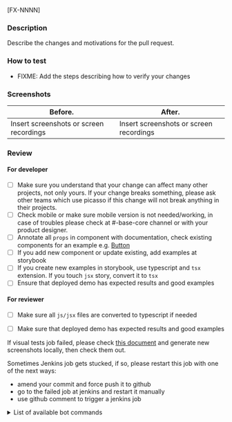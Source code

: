 [FX-NNNN]

### Description

Describe the changes and motivations for the pull request.

### How to test

- FIXME: Add the steps describing how to verify your changes

### Screenshots

| Before.                                 | After.                                  |
| --------------------------------------- | --------------------------------------- |
| Insert screenshots or screen recordings | Insert screenshots or screen recordings |

### Review

#### For developer
- [ ] Make sure you understand that your change can affect many other projects, not only yours. If your change breaks something, please ask other teams which use picasso if this change will not break anything in their projects.
- [ ] Check mobile or make sure mobile version is not needed/working, in case of troubles please check at #-base-core channel or with your product designer.
- [ ] Annotate all `props` in component with documentation, check existing components for an example e.g. [Button](https://github.com/toptal/picasso/blob/master/packages/picasso/src/Button/Button.tsx#L45-L80)
- [ ] If you add new component or update existing, add examples at storybook
- [ ] If you create new examples in storybook, use typescript and `tsx` extension. If you touch `jsx` story, convert it to `tsx`
- [ ] Ensure that deployed demo has expected results and good examples

#### For reviewer
- [ ] Make sure all `js/jsx` files are converted to typescript if needed
- [ ] Make sure that deployed demo has expected results and good examples

 
 If visual tests job failed, please check [this document]((https://github.com/toptal/picasso/blob/master/docs/contribution/visual-testing.md#fixing-broken-visual-tests-inside-a-pr)) and generate new screenshots locally, then check them out.
 
 Sometimes Jenkins job gets stucked, if so, please restart this job with one of the next ways: 
 
 - amend your commit and force push it to github
 - go to the failed job at jenkins and restart it manually
 - use github comment to trigger a jenkins job

<details>
<summary>List of available bot commands</summary>
<br />

- `@toptal-bot run all` - Run whole pipeline
- `@toptal-bot run danger` - Danger checks
- `@toptal-bot run lint` - Run linter
- `@toptal-bot run test` - Run jest
- `@toptal-bot run build` - Check build
- `@toptal-bot run test:visual` or `@toptal-bot run visual` - Run visual tests
- `@toptal-bot run deploy:documentation` - Deploy documentation


</details>
